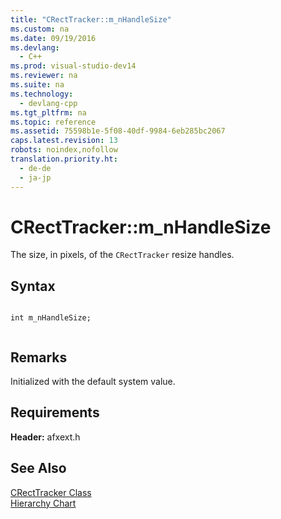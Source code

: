 ```yaml
---
title: "CRectTracker::m_nHandleSize"
ms.custom: na
ms.date: 09/19/2016
ms.devlang: 
  - C++
ms.prod: visual-studio-dev14
ms.reviewer: na
ms.suite: na
ms.technology: 
  - devlang-cpp
ms.tgt_pltfrm: na
ms.topic: reference
ms.assetid: 75598b1e-5f08-40df-9984-6eb285bc2067
caps.latest.revision: 13
robots: noindex,nofollow
translation.priority.ht: 
  - de-de
  - ja-jp
---
```

# CRectTracker::m_nHandleSize
The size, in pixels, of the `CRectTracker` resize handles.  
  
## Syntax  
  
```  
  
int m_nHandleSize;  
  
```  
  
## Remarks  
 Initialized with the default system value.  
  
## Requirements  
 **Header:** afxext.h  
  
## See Also  
 [CRectTracker Class](../vs140/CRectTracker-Class.md)   
 [Hierarchy Chart](../vs140/Hierarchy-Chart.md)